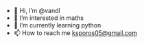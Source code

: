 - 👋 Hi, I’m @vandl
- 👀 I’m interested in maths
- 🌱 I’m currently learning python
- 📫 How to reach me ksporos05@gmail.com


